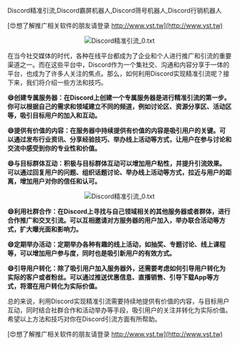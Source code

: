 Discord精准引流,Discord霸屏机器人,Discord筛号机器人,Discord行销机器人

[😍想了解推广相关软件的朋友请登录 http://www.vst.tw](http://www.vst.tw)

 <center><img src="https://vst.tw/MP4/tuiguang/png/4.png" alt="Discord精准引流_0.txt"></center>

在当今社交媒体的时代，各种在线平台都成为了企业和个人进行推广和引流的重要渠道之一。而在这些平台中，Discord作为一个集社交、沟通和内容分享于一体的平台，也成为了许多人关注的焦点。那么，如何利用Discord实现精准引流呢？接下来，我们将介绍一些方法和技巧。

**😄创建专属服务器：在Discord上创建一个专属服务器是进行精准引流的第一步。你可以根据自己的需求和领域建立不同的频道，例如讨论区、资源分享区、活动区等，吸引目标用户的加入和互动。**

**😄提供有价值的内容：在服务器中持续提供有价值的内容是吸引用户的关键。可以通过发布行业资讯、分享经验技巧、举办线上活动等方式，让用户在参与讨论和交流中感受到你的专业性和价值。**

**😄与目标群体互动：积极与目标群体互动可以增加用户粘性，并提升引流效果。可以通过回复用户的问题、组织话题讨论、举办线上活动等方式，拉近与用户的距离，增加用户对你的信任和认可。**

 <center><img src="https://vst.tw/MP4/tuiguang/png/6.png" alt="Discord精准引流_0.txt"></center>

**😄利用社群合作：在Discord上寻找与自己领域相关的其他服务器或者群体，进行合作推广和交叉引流。可以互相邀请对方服务器的用户加入，举办联合活动等方式，扩大曝光面和影响力。**

**😄定期举办活动：定期举办各种有趣的线上活动，如抽奖、专题讨论、线上课程等，可以增加用户参与度，同时也是吸引新用户的有效方式。**

**😄引导用户转化：除了吸引用户加入服务器外，还需要考虑如何引导用户转化为实际的客户或者粉丝。可以通过推送优惠信息、直播销售、引导下载App等方式，将潜在用户转化为实际价值。**

总的来说，利用Discord实现精准引流需要持续地提供有价值的内容，与目标用户互动，同时结合社群合作和活动举办等手段，吸引用户的关注并转化为实际价值。希望以上方法和技巧对你在Discord引流方面有所帮助。

[😍想了解推广相关软件的朋友请登录 http://www.vst.tw](http://www.vst.tw)




